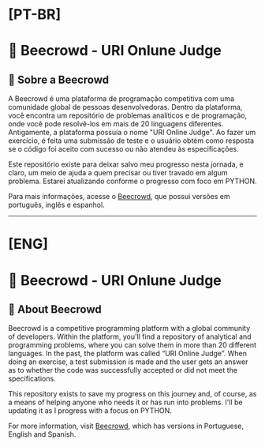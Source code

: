 # [PT-BR]
# 🐝 Beecrowd - URI Onlune Judge

## 📕 Sobre a Beecrowd

A Beecrowd é uma plataforma de programação competitiva com uma comunidade global de pessoas desenvolvedoras. Dentro da plataforma, você encontra um repositório de problemas analíticos e de programação, onde você pode resolvê-los em mais de 20 linguagens diferentes. Antigamente, a plataforma possuía o nome "URI Online Judge". Ao fazer um exercício, é feita uma submissão de teste e o usuário obtém como resposta se o código foi aceito com sucesso ou não atendeu às especificações.

Este repositório existe para deixar salvo meu progresso nesta jornada, e claro, um meio de ajuda a quem precisar ou tiver travado em algum problema. Estarei atualizando conforme o progresso com foco em PYTHON.

Para mais informações, acesse o [Beecrowd](https://judge.beecrowd.com/), que possui versões em português, inglês e espanhol.

---

# [ENG]
# 🐝 Beecrowd - URI Onlune Judge

## 📕 About Beecrowd

Beecrowd is a competitive programming platform with a global community of developers. Within the platform, you'll find a repository of analytical and programming problems, where you can solve them in more than 20 different languages. In the past, the platform was called “URI Online Judge”. When doing an exercise, a test submission is made and the user gets an answer as to whether the code was successfully accepted or did not meet the specifications.

This repository exists to save my progress on this journey and, of course, as a means of helping anyone who needs it or has run into problems. I'll be updating it as I progress with a focus on PYTHON.

For more information, visit [Beecrowd](https://judge.beecrowd.com/), which has versions in Portuguese, English and Spanish.
